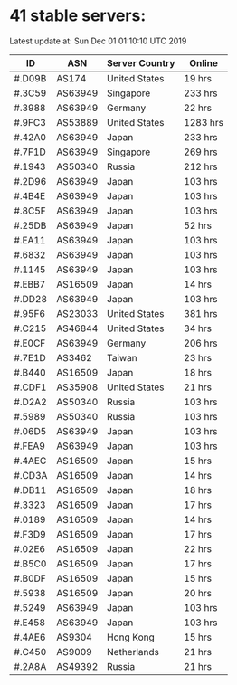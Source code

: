 # 41 stable servers:

Latest update at: Sun Dec 01 01:10:10 UTC 2019

| ID | ASN | Server Country | Online |
| -- | --- | -------------- | ------ |
| #.D09B | AS174 | United States | 19 hrs |
| #.3C59 | AS63949 | Singapore | 233 hrs |
| #.3988 | AS63949 | Germany | 22 hrs |
| #.9FC3 | AS53889 | United States | 1283 hrs |
| #.42A0 | AS63949 | Japan | 233 hrs |
| #.7F1D | AS63949 | Singapore | 269 hrs |
| #.1943 | AS50340 | Russia | 212 hrs |
| #.2D96 | AS63949 | Japan | 103 hrs |
| #.4B4E | AS63949 | Japan | 103 hrs |
| #.8C5F | AS63949 | Japan | 103 hrs |
| #.25DB | AS63949 | Japan | 52 hrs |
| #.EA11 | AS63949 | Japan | 103 hrs |
| #.6832 | AS63949 | Japan | 103 hrs |
| #.1145 | AS63949 | Japan | 103 hrs |
| #.EBB7 | AS16509 | Japan | 14 hrs |
| #.DD28 | AS63949 | Japan | 103 hrs |
| #.95F6 | AS23033 | United States | 381 hrs |
| #.C215 | AS46844 | United States | 34 hrs |
| #.E0CF | AS63949 | Germany | 206 hrs |
| #.7E1D | AS3462 | Taiwan | 23 hrs |
| #.B440 | AS16509 | Japan | 18 hrs |
| #.CDF1 | AS35908 | United States | 21 hrs |
| #.D2A2 | AS50340 | Russia | 103 hrs |
| #.5989 | AS50340 | Russia | 103 hrs |
| #.06D5 | AS63949 | Japan | 103 hrs |
| #.FEA9 | AS63949 | Japan | 103 hrs |
| #.4AEC | AS16509 | Japan | 15 hrs |
| #.CD3A | AS16509 | Japan | 14 hrs |
| #.DB11 | AS16509 | Japan | 18 hrs |
| #.3323 | AS16509 | Japan | 17 hrs |
| #.0189 | AS16509 | Japan | 14 hrs |
| #.F3D9 | AS16509 | Japan | 17 hrs |
| #.02E6 | AS16509 | Japan | 22 hrs |
| #.B5C0 | AS16509 | Japan | 17 hrs |
| #.B0DF | AS16509 | Japan | 15 hrs |
| #.5938 | AS16509 | Japan | 20 hrs |
| #.5249 | AS63949 | Japan | 103 hrs |
| #.E458 | AS63949 | Japan | 103 hrs |
| #.4AE6 | AS9304 | Hong Kong | 15 hrs |
| #.C450 | AS9009 | Netherlands | 21 hrs |
| #.2A8A | AS49392 | Russia | 21 hrs |

